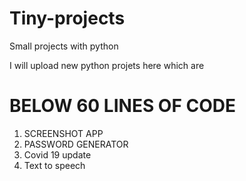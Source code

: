 # Tiny-projects
Small projects with python

I will upload new python projets here which are 
# BELOW 60 LINES OF CODE
1. SCREENSHOT APP
2. PASSWORD GENERATOR
3. Covid 19 update
4. Text to speech
